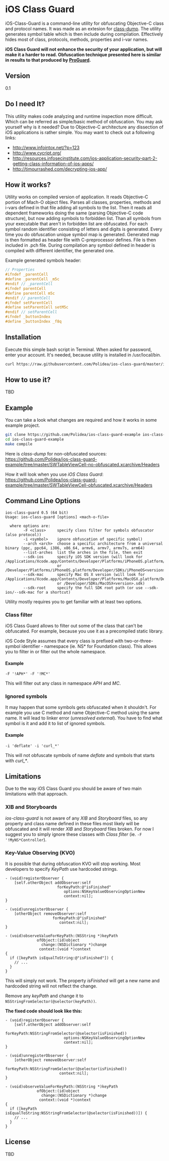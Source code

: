 iOS Class Guard
=========

iOS-Class-Guard is a command-line utility for obfuscating Objective-C class and protocol names. It was made as an extesion for [class-dump](https://github.com/nygard/class-dump). The utility generates symbol table which is then include during compilation. Effectively hides most of class, protocols, methods, properties and i-var names.

**iOS Class Guard will not enhance the security of your application, but will make it a harder to read. Obfuscation technique presented here is similar in results to that produced by [ProGuard](http://proguard.sourceforge.net/).**

Version
-----------
0.1

Do I need It?
-----------
This utility makes code analyzing and runtime inspection more difficult. Which can be referred as simple/basic method of obfuscation. You may ask yourself why is it needed? Due to Objective-C architecture any dissection of iOS applications is rather simple. You may want to check out a following links:

* http://www.infointox.net/?p=123
* http://www.cycript.org/
* http://resources.infosecinstitute.com/ios-application-security-part-2-getting-class-information-of-ios-apps/
* http://timourrashed.com/decrypting-ios-app/

How it works?
----------
Utility works on compiled version of application. It reads Objective-C portion of Mach-O object files. Parses all classes, properties, methods and i-vars defined in that file adding all symbols to the list. Then it reads all dependent frameworks doing the same (parsing Objective-C code structure), but now adding symbols to forbidden list. Than all symbols from your executable that aren't in forbidden list are obfuscated. For each symbol random identifier consisting of letters and digits is generated. Every time you do obfuscation unique symbol map is generated. Generated map is then formatted as header file with C-preprocessor defines. File is then included in .pch file. During compilation any symbol defined in header is compiled with different identifier, the generated one.

Example generated symbols header:
``` C
// Properties
#ifndef _parentCell
#define _parentCell _m5c
#endif // _parentCell
#ifndef parentCell
#define parentCell m5c
#endif // parentCell
#ifndef setParentCell
#define setParentCell setM5c
#endif // setParentCell
#ifndef _buttonIndex
#define _buttonIndex _f8q
```

Installation
-----------
Execute this simple bash script in Terminal. When asked for password, enter your account. It's needed, because utility is installed in /usr/local/bin.

```sh
curl https://raw.githubusercontent.com/Polidea/ios-class-guard/master/install.sh | bash
```

How to use it?
-----------
TBD

Example
-----------
You can take a look what changes are required and how it works in some example project.

``` sh
git clone https://github.com/Polidea/ios-class-guard-example ios-class-guard-example
cd ios-class-guard-example
make compile
```

Here is *class-dump* for non-obfuscated sources: 
https://github.com/Polidea/ios-class-guard-example/tree/master/SWTableViewCell-no-obfuscated.xcarchive/Headers

How it will look when you use *iOS Class Guard*:
https://github.com/Polidea/ios-class-guard-example/tree/master/SWTableViewCell-obfuscated.xcarchive/Headers

Command Line Options
-----------
```
ios-class-guard 0.5 (64 bit)
Usage: ios-class-guard [options] <mach-o-file>

  where options are:
        -F <class>     specify class filter for symbols obfuscator (also protocol))
        -i <symbol>    ignore obfuscation of specific symbol)
        --arch <arch>  choose a specific architecture from a universal binary (ppc, ppc64, i386, x86_64, armv6, armv7, armv7s, arm64)
        --list-arches  list the arches in the file, then exit
        --sdk-ios      specify iOS SDK version (will look for /Applications/Xcode.app/Contents/Developer/Platforms/iPhoneOS.platform/Developer/SDKs/iPhoneOS<version>.sdk
                       or /Developer/Platforms/iPhoneOS.platform/Developer/SDKs/iPhoneOS<version>.sdk)
        --sdk-mac      specify Mac OS X version (will look for /Applications/Xcode.app/Contents/Developer/Platforms/MacOSX.platform/Developer/SDKs/MacOSX<version>.sdk
                       or /Developer/SDKs/MacOSX<version>.sdk)
        --sdk-root     specify the full SDK root path (or use --sdk-ios/--sdk-mac for a shortcut)
```

Utility mostly requires you to get familiar with at least two options.

### Class filter
iOS Class Guard allows to filter out some of the class that can't be obfuscated. For example, because you use it as a precompiled static library.

iOS Code Style assumes that every class is prefixed with two-or-three-symbol identifier - namespace (ie. NS* for Foundation class). This allows you to filter in or filter out the whole namespace.

#### Example
```
-F '!APH*' -F '!MC*'
```

This will filter out any class in namespace *APH* and *MC*.

### Ignored symbols
It may happen that some symbols gets obfuscated when it shouldn't. For example you use C method and name Objective-C method using the same name. It will lead to linker error (*unresolved external*). You have to find what symbol is it and add it to list of ignored symbols.

#### Example
```
-i 'deflate' -i 'curl_*'
```
This will not obfuscate symbols of name *deflate* and symbols that starts with *curl_\**.

Limitations
-----------

Due to the way iOS Class Guard you should be aware of two main limitations with that approach.

### XIB and Storyboards
*ios-class-guard* is not aware of any *XIB* and *Storyboard* files, so any property and class name defined in these files most likely will be obfuscated and it will render *XIB* and *Storyboard* files broken. For now I suggest you to simply ignore these classes with *Class filter* (ie. ```-F '!MyNS*Controller```).


### Key-Value Observing (KVO)
It is possible that during obfuscation KVO will stop working. Most developers to specify *KeyPath* use hardcoded strings.

``` objc
- (void)registerObserver {
    [self.otherObject addObserver:self
                       forKeyPath:@"isFinished"
                          options:NSKeyValueObservingOptionNew
                          context:nil];
}

- (void)unregisterObserver {
    [otherObject removeObserver:self
                     forKeyPath:@"isFinished"
                        context:nil];
}

- (void)observeValueForKeyPath:(NSString *)keyPath
              ofObject:(id)object
                change:(NSDictionary *)change
               context:(void *)context
{
  if ([keyPath isEqualToString:@"isFinished"]) {
    // ...
  }
}
```

This will simply not work. The property *isFinished* will get a new name and hardcoded string will not reflect the change.

Remove any *keyPath* and change it to ```NSStringFromSelector(@selector(keyPath))```.

**The fixed code should look like this:**

``` objc
- (void)registerObserver {
    [self.otherObject addObserver:self
                       forKeyPath:NSStringFromSelector(@selector(isFinished))
                          options:NSKeyValueObservingOptionNew
                          context:nil];
}

- (void)unregisterObserver {
    [otherObject removeObserver:self
                     forKeyPath:NSStringFromSelector(@selector(isFinished))
                        context:nil];
}

- (void)observeValueForKeyPath:(NSString *)keyPath
              ofObject:(id)object
                change:(NSDictionary *)change
               context:(void *)context
{
  if ([keyPath isEqualToString:NSStringFromSelector(@selector(isFinished))]) {
    // ...
  }
}
```

License
----
TBD

